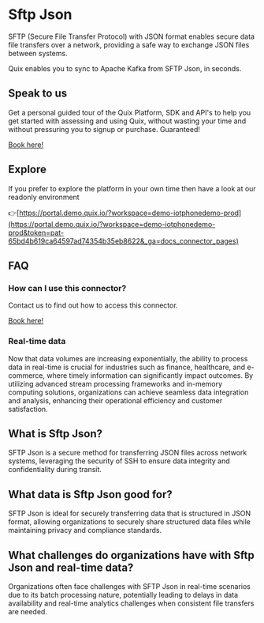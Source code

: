<!-- START MARKDOWN -->
<!--[tech-name]-->
# Sftp Json

<!--[blurb-about-tech]-->
SFTP (Secure File Transfer Protocol) with JSON format enables secure data file transfers over a network, providing a safe way to exchange JSON files between systems.

Quix enables you to sync to Apache Kafka <span id="to_or_from">from</span> <span id="techname">SFTP Json</span>, in seconds.

## Speak to us

Get a personal guided tour of the Quix Platform, SDK and API's to help you get started with assessing and using Quix, without wasting your time and without pressuring you to signup or purchase. Guaranteed!

[Book here!](https://quix.io/book-a-demo)


## Explore

If you prefer to explore the platform in your own time then have a look at our readonly environment

👉[https://portal.demo.quix.io/?workspace=demo-iotphonedemo-prod](https://portal.demo.quix.io/?workspace=demo-iotphonedemo-prod&token=pat-65bd4b619ca64597ad74354b35eb8622&_ga=docs_connector_pages)


## FAQ 

### How can I use this connector?

Contact us to find out how to access this connector.

[Book here!](https://quix.io/book-a-demo)

### Real-time data

Now that data volumes are increasing exponentially, the ability to process data in real-time is crucial for industries such as finance, healthcare, and e-commerce, where timely information can significantly impact outcomes. By utilizing advanced stream processing frameworks and in-memory computing solutions, organizations can achieve seamless data integration and analysis, enhancing their operational efficiency and customer satisfaction.

## What is <span id="techname">Sftp Json</span>?

<!--[tech-seo-text]-->
SFTP Json is a secure method for transferring JSON files across network systems, leveraging the security of SSH to ensure data integrity and confidentiality during transit.

## What data is <span id="techname">Sftp Json</span> good for?

<!--[tech-data-seo-text]-->
SFTP Json is ideal for securely transferring data that is structured in JSON format, allowing organizations to securely share structured data files while maintaining privacy and compliance standards.

## What challenges do organizations have with <span id="techname">Sftp Json</span> and real-time data?

<!--[tech-challenges-seo-text]-->
Organizations often face challenges with SFTP Json in real-time scenarios due to its batch processing nature, potentially leading to delays in data availability and real-time analytics challenges when consistent file transfers are needed.
<!-- END MARKDOWN -->